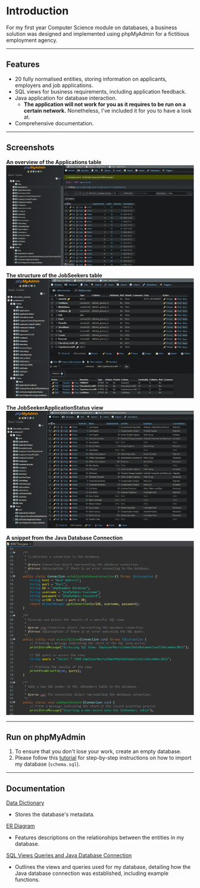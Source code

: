 # Introduction

For my first year Computer Science module on databases, a business solution was designed and implemented using phpMyAdmin for a fictitious employment agency.

---

## Features

- 20 fully normalised entities, storing information on applicants, employers and job applications.
- SQL views for business requirements, including application feedback.
- Java application for database interaction.
  - **The application will not work for you as it requires to be run on a certain network.** Nonetheless, I've included it for you to have a look at.
- Comprehensive documentation.

---

## Screenshots

**An overview of the Applications table**
![Overview of the Applications table](https://github.com/Xelodico/random-resources/blob/main/images/csc1023%20databases%20project/phpMyAdmin.png?raw=true)

**The structure of the JobSeekers table**
![Structure of the JobSeekers table](https://github.com/Xelodico/random-resources/blob/main/images/csc1023%20databases%20project/jobseekers%20structure.png?raw=true)

**The JobSeekerApplicationStatus view**
![JobSeekerApplicationStatus view](https://github.com/Xelodico/random-resources/blob/main/images/csc1023%20databases%20project/jobseekerapplicationstatus%20view.png?raw=true)

**A snippet from the Java Database Connection**
![JDBC](https://github.com/Xelodico/random-resources/blob/main/images/csc1023%20databases%20project/jdbc.png?raw=true)

---

## Run on phpMyAdmin

1. To ensure that you don't lose your work, create an empty database.
2. Please follow this [tutorial](https://help.one.com/hc/en-us/articles/115005588189-How-do-I-import-a-database-to-phpMyAdmin#step-1) for step-by-step instructions on how to import my database (`schema.sql`).

---

## Documentation

[Data Dictionary](https://nbviewer.org/github/Xelodico/random-resources/blob/main/documents/csc1023%20databases%20project/dataDictionary.pdf)  

- Stores the database's metadata.

[ER Diagram](https://nbviewer.org/github/Xelodico/random-resources/blob/main/documents/csc1023%20databases%20project/erd.pdf)

- Features descriptions on the relationships between the entities in my database.
  
[SQL Views Queries and Java Database Connection](https://nbviewer.org/github/Xelodico/random-resources/blob/main/documents/csc1023%20databases%20project/query.pdf)

- Outlines the views and queries used for my database, detailing how the Java database connection was established, including example functions.
